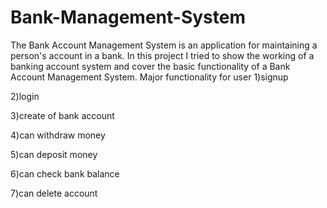 # Bank-Management-System
The Bank Account Management System is an application for maintaining a person's account in a bank. In this project I tried to show the working of a banking account system and cover the basic functionality of a Bank Account Management System.
 Major functionality for user
1)signup 

2)login

3)create of bank account

4)can withdraw money

5)can deposit money

6)can check bank balance

7)can delete account
